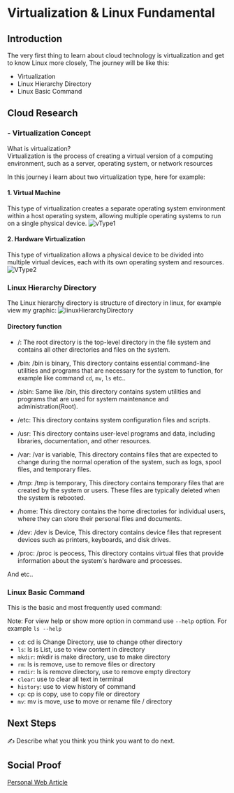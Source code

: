 

# Virtualization & Linux Fundamental

## Introduction
The very first thing to learn about cloud technology is virtualization and get to know Linux more closely, The journey will be like this:
- Virtualization
- Linux Hierarchy Directory
- Linux Basic Command

## Cloud Research

### - Virtualization Concept
What is virtualization?<br>
Virtualization is the process of creating a virtual version of a computing environment, such as a server, operating system, or network resources

In this journey i learn about two virtualization type, here for example:

#### 1. Virtual Machine
This type of virtualization creates a separate operating system environment within a host operating system, allowing multiple operating systems to run on a single physical device.
![vType1](https://user-images.githubusercontent.com/118882411/210575921-8a9f20f4-c145-45e7-946f-f8342a63af29.jpg)

#### 2. Hardware Virtualization
This type of virtualization allows a physical device to be divided into multiple virtual devices, each with its own operating system and resources.
![VType2](https://user-images.githubusercontent.com/118882411/210580141-4d7720f4-6077-4a28-9dad-6c52e39372e8.jpg)

### Linux Hierarchy Directory 
The Linux hierarchy directory is structure of directory in linux, for example view my graphic:
![linuxHierarchyDirectory](https://user-images.githubusercontent.com/118882411/210581840-64c2c49e-d3e6-4858-b78c-112e94aeee65.jpg)

#### Directory function 
- /: The root directory is the top-level directory in the file system and contains all other directories and files on the system.

- /bin: /bin is binary, This directory contains essential command-line utilities and programs that are necessary for the system to function, for example like command <code>cd</code>, <code>mv</code>, <code>ls</code> etc..

- /sbin: Same like /bin, this directory contains system utilities and programs that are used for system maintenance and administration(Root).

- /etc: This directory contains system configuration files and scripts.

- /usr: This directory contains user-level programs and data, including libraries, documentation, and other resources.

- /var: /var is variable, This directory contains files that are expected to change during the normal operation of the system, such as logs, spool files, and temporary files.

- /tmp: /tmp is temporary, This directory contains temporary files that are created by the system or users. These files are typically deleted when the system is rebooted.

- /home: This directory contains the home directories for individual users, where they can store their personal files and documents.

- /dev: /dev is Device, This directory contains device files that represent devices such as printers, keyboards, and disk drives.

- /proc: /proc is peocess, This directory contains virtual files that provide information about the system's hardware and processes.

And etc..

### Linux Basic Command 
This is the basic and most frequently used command:

<p>Note: For view help or show more option in command use <code>--help</code> option. For example <code>ls --help</code></p>

- <code>cd</code>: cd is Change Directory, use to change other directory 
- <code>ls</code>: ls is List, use to view content in directory
- <code>mkdir</code>: mkdir is make directory, use to make directory 
- <code>rm</code>: ls is remove, use to remove files or directory 
- <code>rmdir</code>: ls is remove directory, use to remove empty directory 
- <code>clear</code>: use to clear all text in terminal
- <code>history</code>: use to view history of command
- <code>cp</code>: cp is copy, use to copy file or directory 
- <code>mv</code>: mv is move, use to move or rename file / directory 

## Next Steps

✍️ Describe what you think you think you want to do next.

## Social Proof

[Personal Web Article](https://afifurrohman-id.github.io/article/100DaysOfCloud)
